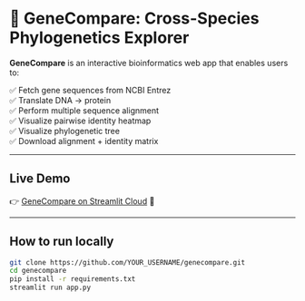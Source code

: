# 🧬 GeneCompare: Cross-Species Phylogenetics Explorer

**GeneCompare** is an interactive bioinformatics web app that enables users to:

✅ Fetch gene sequences from NCBI Entrez  
✅ Translate DNA → protein  
✅ Perform multiple sequence alignment  
✅ Visualize pairwise identity heatmap  
✅ Visualize phylogenetic tree  
✅ Download alignment + identity matrix  

---

## Live Demo

👉 [GeneCompare on Streamlit Cloud]() 🚀

---

## How to run locally

```bash
git clone https://github.com/YOUR_USERNAME/genecompare.git
cd genecompare
pip install -r requirements.txt
streamlit run app.py
